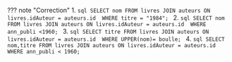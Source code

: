 ??? note "Correction"
    1.
    ```sql
    SELECT nom
    FROM livres
    JOIN auteurs ON livres.idAuteur = auteurs.id 
    WHERE titre = "1984";
    ```
    2.
    ```sql
    SELECT nom
    FROM livres
    JOIN auteurs ON livres.idAuteur = auteurs.id 
    WHERE ann_publi <1960;
    ```
    3.
    ```sql
    SELECT titre
    FROM livres
    JOIN auteurs ON livres.idAuteur = auteurs.id 
    WHERE UPPER(nom)= boulle;
    ```
    4.
    ```sql
    SELECT nom,titre
    FROM livres
    JOIN auteurs ON livres.idAuteur = auteurs.id 
    WHERE ann_publi < 1960;
    ```